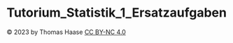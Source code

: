 # Tutorium_Statistik_1_Ersatzaufgaben
 
 © 2023 by Thomas Haase [CC BY-NC 4.0](https://creativecommons.org/licenses/by-nc/4.0/?ref=chooser-v1) 
